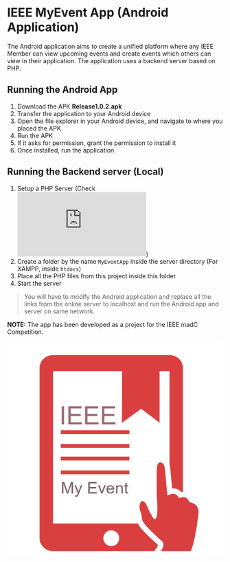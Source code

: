 # IEEE MyEvent App (Android Application)

The Android application aims to create a unified platform where any IEEE Member can view upcoming events and create events which others can view in their application. The application uses a backend server based on PHP.

## Running the Android App

1. Download the APK __Release1.0.2.apk__
2. Transfer the application to your Android device
3. Open the file explorer in your Android device, and navigate to where you placed the APK
4. Run the APK
5. If it asks for permission, grant the permission to install it
6. Once installed, run the application

## Running the Backend server (Local)

1. Setup a PHP Server (Check ![XAMPP](https://www.apachefriends.org/download.html))
2. Create a folder by the name `MyEventApp` inside the server directory (For XAMPP, inside `htdocs`)
3. Place all the PHP files from this project inside this folder
4. Start the server
> You will have to modify the Android application and replace all the links from the online server to localhost and run the Android app and server on same network.

**NOTE:** The app has been developed as a project for the IEEE madC Competition.

![](https://github.com/kb22/IEEE-MyEvent-App/blob/master/app/src/main/res/drawable/icon2.png)

